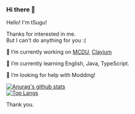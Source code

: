 ### Hi there 👋

<!--
**t5ugu/t5ugu** is a ✨ _special_ ✨ repository because its `README.md` (this file) appears on your GitHub profile.

Here are some ideas to get you started:

- 🔭 I’m currently working on ...
- 🌱 I’m currently learning ...
- 👯 I’m looking to collaborate on ...
- 🤔 I’m looking for help with ...
- 💬 Ask me about ...
- 📫 How to reach me: ...
- 😄 Pronouns: ...
- ⚡ Fun fact: ...
-->

Hello! I'm t5ugu!

Thanks for interested in me.  
But I can't do anything for you :(

🔭 I’m currently working on [MCDU](https://github.com/ChenCMD/MC-Datapack-Utility), [Clayium](https://github.com/t5ugu/clayium)

🌱 I’m currently learning English, Java, TypeScript.

🤔 I’m looking for help with Modding!

[![Anurag's github stats](https://github-readme-stats.vercel.app/api?username=t5ugu&show_icons=true)](https://github.com/anuraghazra/github-readme-stats)  
[![Top Langs](https://github-readme-stats.vercel.app/api/top-langs/?username=t5ugu&layout=compact)](https://github.com/anuraghazra/github-readme-stats)

Thank you.
